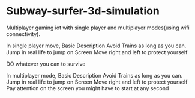 # Subway-surfer-3d-simulation
Multiplayer gaming iot with single player and multiplayer modes(using wifi connectivity).

In single player move,
Basic Description
Avoid Trains as long as you can.
Jump in real life to jump on Screen
Move right and left to protect yourself

DO whatever you can to survive

In multiplayer mode,
Basic Description
Avoid Trains as long as you can.
Jump in real life to jump on Screen
Move right and left to protect yourself
Pay attention on the screen you might have to start at any second
